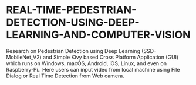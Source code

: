 # REAL-TIME-PEDESTRIAN-DETECTION-USING-DEEP-LEARNING-AND-COMPUTER-VISION
Research on Pedestrian Detection using Deep Learning (SSD-MobileNet_V2) and Simple Kivy based  Cross Platform Application (GUI) which runs on Windows, macOS, Android, iOS, Linux, and even on Raspberry-Pi.. Here users can input video from local machine using File Dialog or Real Time Detection from Web camera.
